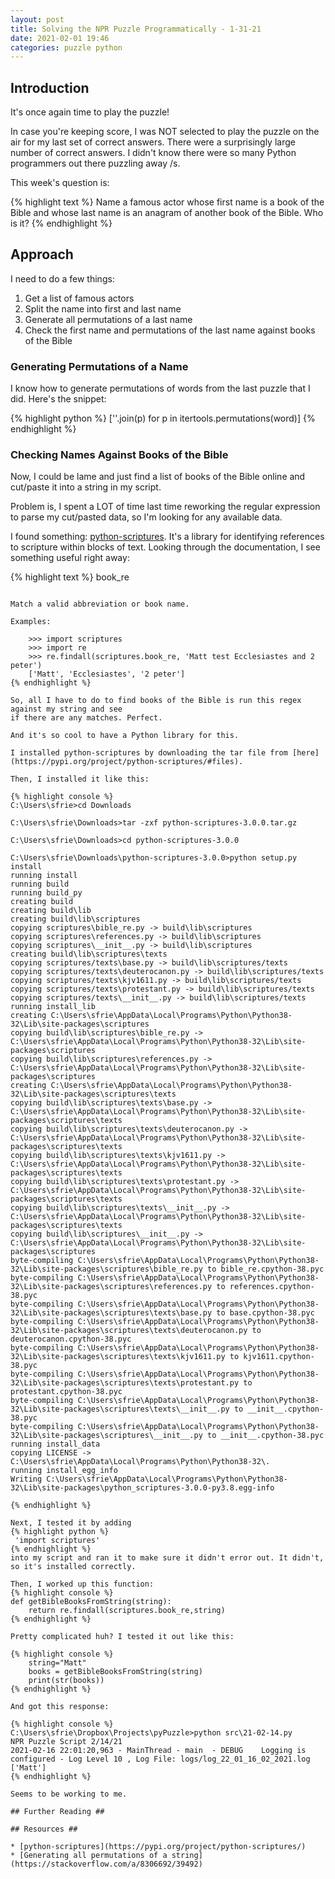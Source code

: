 ```yaml
---
layout: post
title: Solving the NPR Puzzle Programmatically - 1-31-21
date: 2021-02-01 19:46
categories: puzzle python
---
```


## Introduction ##

It's once again time to play the puzzle!

In case you're keeping score, I was NOT selected to play the puzzle on the air for my last
set of correct answers. There were a surprisingly large number of correct answers. I didn't
know there were so many Python programmers out there puzzling away /s.

This week's question is:

{% highlight text %}
Name a famous actor whose first name is a book of the Bible and
whose last name is an anagram of another book of the Bible. Who is it?
{% endhighlight %}

## Approach ##

I need to do a few things:

1. Get a list of famous actors
2. Split the name into first and last name
3. Generate all permutations of a last name
4. Check the first name and permutations of the last name against books of the Bible



### Generating Permutations of a Name ###

I know how to generate permutations of words from the last puzzle that I did. Here's the snippet:

{% highlight python %}
[''.join(p) for p in itertools.permutations(word)]
{% endhighlight %}

### Checking Names Against Books of the Bible ###

Now, I could be lame and just find a list of books of the Bible online and cut/paste it
into a string in my script.

Problem is, I spent a LOT of time last time reworking the regular expression to parse my
cut/pasted data, so I'm looking for any available data.

I found something: [python-scriptures](http://www.davisd.com/python-scriptures/). It's a library for identifying references to scripture within blocks of text. Looking through the 
documentation, I see something useful right away:

{% highlight text %}
book_re
~~~~~~~

Match a valid abbreviation or book name.

Examples:

    >>> import scriptures
    >>> import re
    >>> re.findall(scriptures.book_re, 'Matt test Ecclesiastes and 2 peter')
    ['Matt', 'Ecclesiastes', '2 peter'] 
{% endhighlight %}

So, all I have to do to find books of the Bible is run this regex against my string and see
if there are any matches. Perfect.

And it's so cool to have a Python library for this.

I installed python-scriptures by downloading the tar file from [here](https://pypi.org/project/python-scriptures/#files).

Then, I installed it like this:

{% highlight console %}
C:\Users\sfrie>cd Downloads

C:\Users\sfrie\Downloads>tar -zxf python-scriptures-3.0.0.tar.gz

C:\Users\sfrie\Downloads>cd python-scriptures-3.0.0

C:\Users\sfrie\Downloads\python-scriptures-3.0.0>python setup.py install
running install
running build
running build_py
creating build
creating build\lib
creating build\lib\scriptures
copying scriptures\bible_re.py -> build\lib\scriptures
copying scriptures\references.py -> build\lib\scriptures
copying scriptures\__init__.py -> build\lib\scriptures
creating build\lib\scriptures\texts
copying scriptures/texts\base.py -> build\lib\scriptures/texts
copying scriptures/texts\deuterocanon.py -> build\lib\scriptures/texts
copying scriptures/texts\kjv1611.py -> build\lib\scriptures/texts
copying scriptures/texts\protestant.py -> build\lib\scriptures/texts
copying scriptures/texts\__init__.py -> build\lib\scriptures/texts
running install_lib
creating C:\Users\sfrie\AppData\Local\Programs\Python\Python38-32\Lib\site-packages\scriptures
copying build\lib\scriptures\bible_re.py -> C:\Users\sfrie\AppData\Local\Programs\Python\Python38-32\Lib\site-packages\scriptures
copying build\lib\scriptures\references.py -> C:\Users\sfrie\AppData\Local\Programs\Python\Python38-32\Lib\site-packages\scriptures
creating C:\Users\sfrie\AppData\Local\Programs\Python\Python38-32\Lib\site-packages\scriptures\texts
copying build\lib\scriptures\texts\base.py -> C:\Users\sfrie\AppData\Local\Programs\Python\Python38-32\Lib\site-packages\scriptures\texts
copying build\lib\scriptures\texts\deuterocanon.py -> C:\Users\sfrie\AppData\Local\Programs\Python\Python38-32\Lib\site-packages\scriptures\texts
copying build\lib\scriptures\texts\kjv1611.py -> C:\Users\sfrie\AppData\Local\Programs\Python\Python38-32\Lib\site-packages\scriptures\texts
copying build\lib\scriptures\texts\protestant.py -> C:\Users\sfrie\AppData\Local\Programs\Python\Python38-32\Lib\site-packages\scriptures\texts
copying build\lib\scriptures\texts\__init__.py -> C:\Users\sfrie\AppData\Local\Programs\Python\Python38-32\Lib\site-packages\scriptures\texts
copying build\lib\scriptures\__init__.py -> C:\Users\sfrie\AppData\Local\Programs\Python\Python38-32\Lib\site-packages\scriptures
byte-compiling C:\Users\sfrie\AppData\Local\Programs\Python\Python38-32\Lib\site-packages\scriptures\bible_re.py to bible_re.cpython-38.pyc
byte-compiling C:\Users\sfrie\AppData\Local\Programs\Python\Python38-32\Lib\site-packages\scriptures\references.py to references.cpython-38.pyc
byte-compiling C:\Users\sfrie\AppData\Local\Programs\Python\Python38-32\Lib\site-packages\scriptures\texts\base.py to base.cpython-38.pyc
byte-compiling C:\Users\sfrie\AppData\Local\Programs\Python\Python38-32\Lib\site-packages\scriptures\texts\deuterocanon.py to deuterocanon.cpython-38.pyc
byte-compiling C:\Users\sfrie\AppData\Local\Programs\Python\Python38-32\Lib\site-packages\scriptures\texts\kjv1611.py to kjv1611.cpython-38.pyc
byte-compiling C:\Users\sfrie\AppData\Local\Programs\Python\Python38-32\Lib\site-packages\scriptures\texts\protestant.py to protestant.cpython-38.pyc
byte-compiling C:\Users\sfrie\AppData\Local\Programs\Python\Python38-32\Lib\site-packages\scriptures\texts\__init__.py to __init__.cpython-38.pyc
byte-compiling C:\Users\sfrie\AppData\Local\Programs\Python\Python38-32\Lib\site-packages\scriptures\__init__.py to __init__.cpython-38.pyc
running install_data
copying LICENSE -> C:\Users\sfrie\AppData\Local\Programs\Python\Python38-32\.
running install_egg_info
Writing C:\Users\sfrie\AppData\Local\Programs\Python\Python38-32\Lib\site-packages\python_scriptures-3.0.0-py3.8.egg-info

{% endhighlight %}

Next, I tested it by adding
{% highlight python %}
 'import scriptures' 
{% endhighlight %}
into my script and ran it to make sure it didn't error out. It didn't, so it's installed correctly. 

Then, I worked up this function:
{% highlight console %}
def getBibleBooksFromString(string):
    return re.findall(scriptures.book_re,string)
{% endhighlight %}

Pretty complicated huh? I tested it out like this:

{% highlight console %}
    string="Matt"
    books = getBibleBooksFromString(string)
    print(str(books))
{% endhighlight %}

And got this response:

{% highlight console %}
C:\Users\sfrie\Dropbox\Projects\pyPuzzle>python src\21-02-14.py
NPR Puzzle Script 2/14/21
2021-02-16 22:01:20,963 - MainThread - main  - DEBUG    Logging is configured - Log Level 10 , Log File: logs/log_22_01_16_02_2021.log
['Matt']
{% endhighlight %}

Seems to be working to me.

## Further Reading ##

## Resources ##

* [python-scriptures](https://pypi.org/project/python-scriptures/)
* [Generating all permutations of a string](https://stackoverflow.com/a/8306692/39492)
